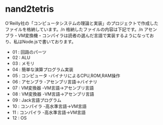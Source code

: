 # nand2tetris

O'Reilly社の「コンピュータシステムの理論と実装」のプロジェクトで作成したファイルを格納しています。/n
格納したファイルの内容は下記です。/n
アセンブラ・VM変換機・コンパイラは読者の選んだ言語で実装するようになっており、私はNode.jsで書いております。

- 01 : 回路のパーツ
- 02 : ALU
- 03 : メモリ
- 04 : 簡単な演算プログラム実装
- 05 : コンピュータ
    -バイナリによるCPU,ROM,RAM操作
- 06 : アセンブラ
    -アセンブリ言語→バイナリ
- 07 : VM変換器
    -VM言語→アセンブリ言語
- 08 : VM変換器
    -VM言語→アセンブリ言語
- 09 : Jack言語プログラム
- 10 : コンパイラ
    -高水準言語→VM言語
- 11 : コンパイラ
    -高水準言語→VM言語
- 12 : OS

